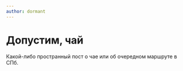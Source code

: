 ```yaml
---
author: dormant
---
```


# Допустим, чай

Какой-либо пространный пост о чае или об очередном маршруте в СПб.

